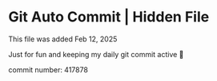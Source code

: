 # Git Auto Commit | Hidden File

This file was added Feb 12, 2025

Just for fun and keeping my daily git commit active 🤪

commit number: 417878
